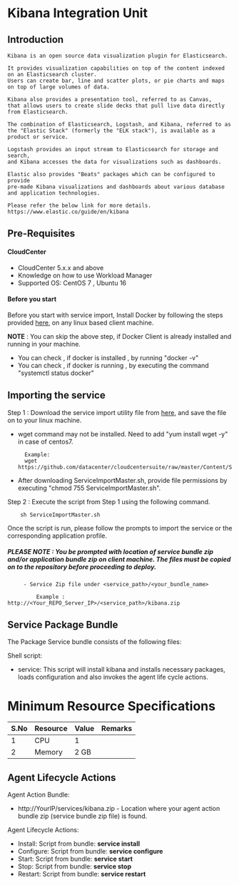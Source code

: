 # Kibana Integration Unit
## Introduction
    Kibana is an open source data visualization plugin for Elasticsearch. 
    
    It provides visualization capabilities on top of the content indexed on an Elasticsearch cluster. 
    Users can create bar, line and scatter plots, or pie charts and maps on top of large volumes of data.

    Kibana also provides a presentation tool, referred to as Canvas, 
    that allows users to create slide decks that pull live data directly from Elasticsearch.

    The combination of Elasticsearch, Logstash, and Kibana, referred to as 
    the "Elastic Stack" (formerly the "ELK stack"), is available as a product or service. 
    
    Logstash provides an input stream to Elasticsearch for storage and search, 
    and Kibana accesses the data for visualizations such as dashboards. 
    
    Elastic also provides "Beats" packages which can be configured to provide 
    pre-made Kibana visualizations and dashboards about various database 
    and application technologies.
      
    Please refer the below link for more details.
    https://www.elastic.co/guide/en/kibana
	
## Pre-Requisites
#### CloudCenter
- CloudCenter 5.x.x and above
- Knowledge on how to use Workload Manager 
- Supported OS: CentOS 7 , Ubuntu 16

#### Before you start
Before you start with service import, Install Docker by following the steps provided [here](https://github.com/datacenter/cloudcentersuite/raw/master/Content/dockerimages/Steps%20for%20Installation%20of%20Docker%20CE%20on%20CentOS7_V2.docx), on any linux based client machine.

**NOTE** : You can skip the above step, if Docker Client is already installed and running in your machine. 
- You can check , if docker is installed , by running "docker -v"
- You can check , if docker is running , by executing the command "systemctl status docker"

## Importing the service

Step 1 : Download the service import utility file  from [here](https://raw.githubusercontent.com/datacenter/cloudcentersuite/master/Content/Scripts/ServiceImportMaster.sh), and save the file on to your linux machine.
- wget command may not be installed. Need to add "yum install wget -y" in case of centos7.

	    Example: 
        wget https://github.com/datacenter/cloudcentersuite/raw/master/Content/Scripts/ServiceImportMaster.sh
				
- After downloading ServiceImportMaster.sh, provide file permissions by executing "chmod 755 ServiceImportMaster.sh".

Step 2 : Execute the script from Step 1 using the following command.

        sh ServiceImportMaster.sh

Once the script is run, please follow the prompts to import the service or the corresponding application profile.


##### PLEASE NOTE : You be prompted with location of service bundle zip and/or application bundle zip on client machine. The files must be copied on to the repository before proceeding to deploy.

         - Service Zip file under <service_path>/<your_bundle_name>
                    
             Example : http://<Your_REPO_Server_IP>/<service_path>/kibana.zip 
   
## Service Package Bundle

The Package Service bundle consists of the following files:

Shell script:

- service: This script will install kibana and installs necessary packages, loads configuration and also invokes the agent life cycle actions.


# Minimum Resource Specifications

S.No    | Resource   |  Value   | Remarks
------  | ---------- | ---------| ------- 
 1      |  CPU       |  1       |        
 2      |  Memory    |  2 GB    |   


## Agent Lifecycle Actions 

Agent Action Bundle:  
 - http://YourIP/services/kibana.zip - Location where your agent action bundle zip (service bundle zip file) is found.
 
Agent Lifecycle Actions:
 - Install: Script from bundle: **service install**
 - Configure: Script from bundle: **service configure**
 - Start: Script from bundle: **service start**
 - Stop: Script from bundle: **service stop**
 - Restart: Script from bundle: **service restart**


